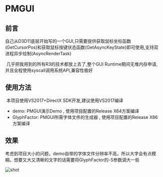 # PMGUI

## 前言

​	自己从D3D11底层开始写的一个GUI,只需要提供获取鼠标坐标函数(GetCursorPos)和获取鼠标按键状态函数(GetAsyncKeyState)即可使用,支持双进程异步绘制(AsyncRenderTask)

​	几乎把我用到的所有R3的技术都放上去了,整个GUI Runtime期间无堆内存申请,并且全程使用syscall调用系统API,兼容性极好

## 使用方法

​	本项目使用VS2017+DirectX SDK开发,建议使用VS2017编译

- demo: PMGUI演示Demo , 使用项目配置的Release X64方案编译
- GlyphFactor: PMGUI所需字体文件的生成器 , 使用项目配置的Release X86方案编译 

## 效果

考虑到项目大小的问题，demo自带的字体文件分辨率不高，所以大字会有点模糊。想要又大又清晰的文字的话需要将GlyphFactor的-S参数调大一些

![shot](./shot.png)

